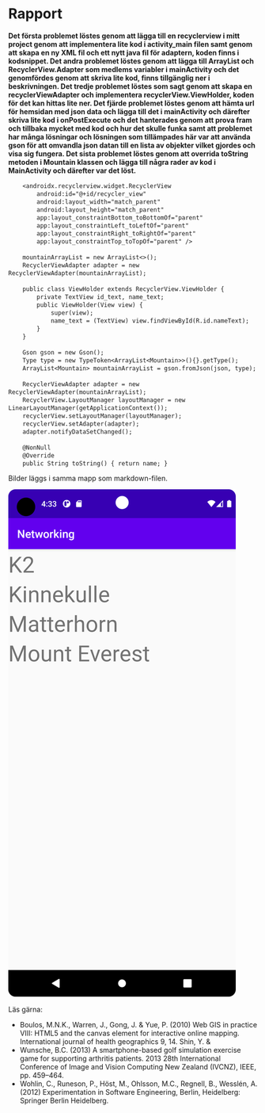 # Rapport

**Det första problemet löstes genom att lägga till en recyclerview i mitt project genom att implementera lite kod i activity_main filen
samt genom att skapa en ny XML fil och ett nytt java fil för adaptern, koden finns i kodsnippet. Det andra problemet löstes genom att lägga
till ArrayList<Mountain> och RecyclerView.Adapter som medlems variabler i mainActivity och det genomfördes genom att skriva lite kod, finns
tillgänglig ner i beskrivningen. Det tredje problemet löstes som sagt genom att skapa en recyclerViewAdapter och implementera recyclerView.ViewHolder,
koden för det kan hittas lite ner. Det fjärde problemet löstes genom att hämta url för hemsidan med json data och lägga till det i mainActivity
och därefter skriva lite kod i onPostExecute och det hanterades genom att prova fram och tillbaka mycket med kod och hur det skulle funka
samt att problemet har många lösningar och lösningen som tillämpades här var att använda gson för att omvandla json datan till en lista av
objekter vilket gjordes och visa sig fungera. Det sista problemet löstes genom att overrida toString metoden i Mountain klassen och lägga till några
rader av kod i MainActivity och därefter var det löst.**

```
    <androidx.recyclerview.widget.RecyclerView
        android:id="@+id/recycler_view"
        android:layout_width="match_parent"
        android:layout_height="match_parent"
        app:layout_constraintBottom_toBottomOf="parent"
        app:layout_constraintLeft_toLeftOf="parent"
        app:layout_constraintRight_toRightOf="parent"
        app:layout_constraintTop_toTopOf="parent" />

    mountainArrayList = new ArrayList<>();
    RecyclerViewAdapter adapter = new RecyclerViewAdapter(mountainArrayList);

    public class ViewHolder extends RecyclerView.ViewHolder {
        private TextView id_text, name_text;
        public ViewHolder(View view) {
            super(view);
            name_text = (TextView) view.findViewById(R.id.nameText);
        }
    }
    
    Gson gson = new Gson();
    Type type = new TypeToken<ArrayList<Mountain>>(){}.getType();
    ArrayList<Mountain> mountainArrayList = gson.fromJson(json, type);

    RecyclerViewAdapter adapter = new RecyclerViewAdapter(mountainArrayList);
    RecyclerView.LayoutManager layoutManager = new LinearLayoutManager(getApplicationContext());
    recyclerView.setLayoutManager(layoutManager);
    recyclerView.setAdapter(adapter);
    adapter.notifyDataSetChanged();
    
    @NonNull
    @Override
    public String toString() { return name; }
```

Bilder läggs i samma mapp som markdown-filen.

![](mountainNames.png)

Läs gärna:

- Boulos, M.N.K., Warren, J., Gong, J. & Yue, P. (2010) Web GIS in practice VIII: HTML5 and the canvas element for interactive online mapping. International journal of health geographics 9, 14. Shin, Y. &
- Wunsche, B.C. (2013) A smartphone-based golf simulation exercise game for supporting arthritis patients. 2013 28th International Conference of Image and Vision Computing New Zealand (IVCNZ), IEEE, pp. 459–464.
- Wohlin, C., Runeson, P., Höst, M., Ohlsson, M.C., Regnell, B., Wesslén, A. (2012) Experimentation in Software Engineering, Berlin, Heidelberg: Springer Berlin Heidelberg.
